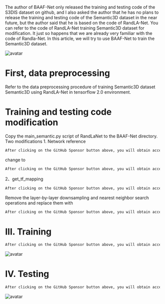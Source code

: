  The author of BAAF-Net only released the training and testing code of the S3DIS dataset on github, and I also asked the author that he has no plans to release the training and testing code of the Semantic3D dataset in the near future, but the author said that he is based on the code of RandLA-Net. You can refer to the code of RandLA-Net training Semantic3D dataset for modification. It just so happens that we are already very familiar with the code of Randla-Net. In this article, we will try to use BAAF-Net to train the Semantic3D dataset. 

 ![avatar]( ce21f2f62e0945e6844aac06217a1946.png) 

#  First, data preprocessing 

 Refer to the data preprocessing procedure of training Semantic3D dataset Semantic3D using RandLA-Net in tensorflow 2.0 environment. 

#  Training and testing code modification 

 Copy the main_semantic.py script of RandLaNet to the BAAF-Net directory. Two modifications 1. Network reference 

  ```python  
After clicking on the GitHub Sponsor button above, you will obtain access permissions to my private code repository ( https://github.com/slowlon/my_code_bar ) to view this blog code. By searching the code number of this blog, you can find the code you need, code number is: 2024020309573636203
  ```  
 change to 

  ```python  
After clicking on the GitHub Sponsor button above, you will obtain access permissions to my private code repository ( https://github.com/slowlon/my_code_bar ) to view this blog code. By searching the code number of this blog, you can find the code you need, code number is: 2024020309573636203
  ```  
 2、get_tf_mapping 

  ```python  
After clicking on the GitHub Sponsor button above, you will obtain access permissions to my private code repository ( https://github.com/slowlon/my_code_bar ) to view this blog code. By searching the code number of this blog, you can find the code you need, code number is: 2024020309573636203
  ```  
 Remove the layer-by-layer downsampling and nearest neighbor search operations and replace them with 

  ```python  
After clicking on the GitHub Sponsor button above, you will obtain access permissions to my private code repository ( https://github.com/slowlon/my_code_bar ) to view this blog code. By searching the code number of this blog, you can find the code you need, code number is: 2024020309573636203
  ```  
#  III. Training 

  ```python  
After clicking on the GitHub Sponsor button above, you will obtain access permissions to my private code repository ( https://github.com/slowlon/my_code_bar ) to view this blog code. By searching the code number of this blog, you can find the code you need, code number is: 2024020309573636203
  ```  
 ![avatar]( fd1207d182804eb1ad688945cff6d997.png) 

#  IV. Testing 

  ```python  
After clicking on the GitHub Sponsor button above, you will obtain access permissions to my private code repository ( https://github.com/slowlon/my_code_bar ) to view this blog code. By searching the code number of this blog, you can find the code you need, code number is: 2024020309573636203
  ```  
 ![avatar]( ff7fe0db0bf64a449d3428586b03cf52.png) 

